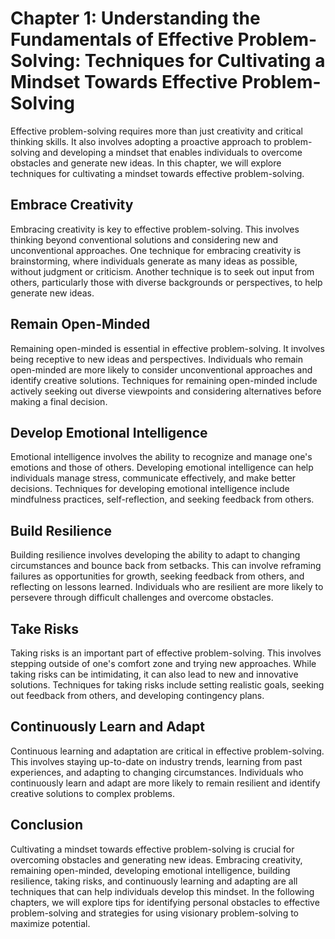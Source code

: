 Chapter 1: Understanding the Fundamentals of Effective Problem-Solving: Techniques for Cultivating a Mindset Towards Effective Problem-Solving
==============================================================================================================================================

Effective problem-solving requires more than just creativity and critical thinking skills. It also involves adopting a proactive approach to problem-solving and developing a mindset that enables individuals to overcome obstacles and generate new ideas. In this chapter, we will explore techniques for cultivating a mindset towards effective problem-solving.

Embrace Creativity
------------------

Embracing creativity is key to effective problem-solving. This involves thinking beyond conventional solutions and considering new and unconventional approaches. One technique for embracing creativity is brainstorming, where individuals generate as many ideas as possible, without judgment or criticism. Another technique is to seek out input from others, particularly those with diverse backgrounds or perspectives, to help generate new ideas.

Remain Open-Minded
------------------

Remaining open-minded is essential in effective problem-solving. It involves being receptive to new ideas and perspectives. Individuals who remain open-minded are more likely to consider unconventional approaches and identify creative solutions. Techniques for remaining open-minded include actively seeking out diverse viewpoints and considering alternatives before making a final decision.

Develop Emotional Intelligence
------------------------------

Emotional intelligence involves the ability to recognize and manage one's emotions and those of others. Developing emotional intelligence can help individuals manage stress, communicate effectively, and make better decisions. Techniques for developing emotional intelligence include mindfulness practices, self-reflection, and seeking feedback from others.

Build Resilience
----------------

Building resilience involves developing the ability to adapt to changing circumstances and bounce back from setbacks. This can involve reframing failures as opportunities for growth, seeking feedback from others, and reflecting on lessons learned. Individuals who are resilient are more likely to persevere through difficult challenges and overcome obstacles.

Take Risks
----------

Taking risks is an important part of effective problem-solving. This involves stepping outside of one's comfort zone and trying new approaches. While taking risks can be intimidating, it can also lead to new and innovative solutions. Techniques for taking risks include setting realistic goals, seeking out feedback from others, and developing contingency plans.

Continuously Learn and Adapt
----------------------------

Continuous learning and adaptation are critical in effective problem-solving. This involves staying up-to-date on industry trends, learning from past experiences, and adapting to changing circumstances. Individuals who continuously learn and adapt are more likely to remain resilient and identify creative solutions to complex problems.

Conclusion
----------

Cultivating a mindset towards effective problem-solving is crucial for overcoming obstacles and generating new ideas. Embracing creativity, remaining open-minded, developing emotional intelligence, building resilience, taking risks, and continuously learning and adapting are all techniques that can help individuals develop this mindset. In the following chapters, we will explore tips for identifying personal obstacles to effective problem-solving and strategies for using visionary problem-solving to maximize potential.
